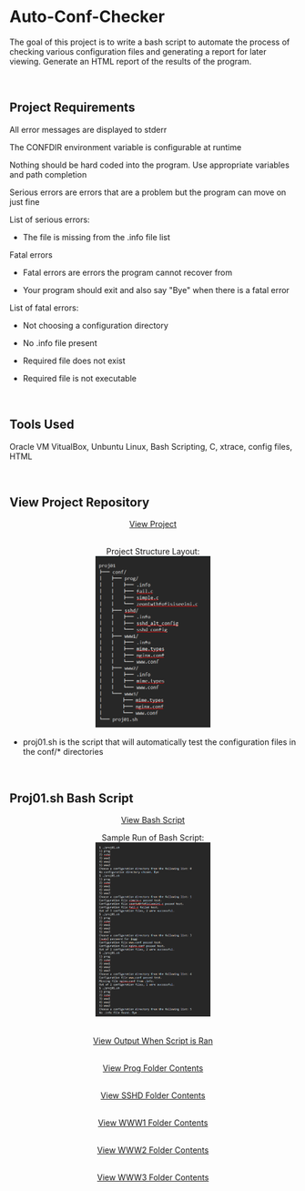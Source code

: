 # Auto-Conf-Checker

<p> The goal of this project is to write a bash script to automate the process of checking various configuration files and generating a report for later viewing.
Generate an  HTML report of the results of the program.</p>

<br />

<h2>Project Requirements</h2>

All error messages are displayed to stderr

The CONFDIR environment variable is configurable at runtime

Nothing should be hard coded into the program. Use appropriate variables and path completion

Serious errors are errors that are a problem but the program can move on just fine

List of serious errors:

 - The file is missing from the .info file list

Fatal errors

 - Fatal errors are errors the program cannot recover from

 - Your program should exit and also say "Bye" when there is a fatal error

List of fatal errors:

 - Not choosing a configuration directory

 - No .info file present

 - Required file does not exist

 - Required file is not executable

<br />

<h2>Tools Used</h2>

<p> Oracle VM VitualBox, Unbuntu Linux, Bash Scripting, C, xtrace, config files, HTML</p>

<br />

<h2> View Project Repository</h2>

<p align="center">
<a href="https://github.com/jogg7/Auto-Conf-Checker" target="_blank">View Project</a>

<br />
<br />


<p align="center">
Project Structure Layout: <br/>
<img src="https://github.com/jogg7/PNGs/blob/main/Project1%20Layout.png" height="40%" width="40%" alt="Project File Structure Image"/>
<br />

<p> 
  
- proj01.sh is the script that will automatically test the configuration files in the conf/* directories

</p>

<br />

<p align="center">
<h2> Proj01.sh Bash Script</h2>

<p align="center">
<a href="https://github.com/jogg7/Auto-Conf-Checker/blob/main/proj01.sh" target="_blank">View Bash Script</a>

<br />


<p align="center">
Sample Run of Bash Script: <br/>
<img src="https://github.com/jogg7/PNGs/blob/main/Proj01%20Sample%20run%20image.png" height="40%" width="40%" alt="Output of Bash Script"/>
<br />
<br />

<p align="center">
<a href="https://github.com/jogg7/PNGs/blob/main/proj01%20final%20result.txt" target="_blank">View Output When Script is Ran</a>
<br />
<br />

<p align="center">
<a href="https://github.com/jogg7/Auto-Conf-Checker/tree/main/prog" target="_blank">View Prog Folder Contents</a>
<br />
<br />

<p align="center">
<a href="https://github.com/jogg7/Auto-Conf-Checker/tree/main/sshd" target="_blank">View SSHD Folder Contents</a>
<br />
<br />

<p align="center">
<a href="https://github.com/jogg7/Auto-Conf-Checker/tree/main/www1" target="_blank">View WWW1 Folder Contents</a>
<br />
<br />

<p align="center">
<a href="https://github.com/jogg7/Auto-Conf-Checker/tree/main/www2" target="_blank">View WWW2 Folder Contents</a>
<br />
<br />

<p align="center">
<a href="https://github.com/jogg7/Auto-Conf-Checker/tree/main/www3" target="_blank">View WWW3 Folder Contents</a>
<br />
<br />

